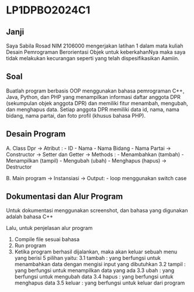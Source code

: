 # LP1DPBO2024C1

## Janji

Saya Sabila Rosad NIM 2106000 mengerjakan latihan 1
dalam mata kuliah Desain Pemrograman Berorientasi Objek
untuk keberkahanNya maka saya tidak melakukan
kecurangan seperti yang telah dispesifikasikan
Aamiin.

## Soal

Buatlah program berbasis OOP menggunakan bahasa pemrograman C++, Java, Python, dan PHP yang menampilkan informasi daftar anggota DPR (sekumpulan objek anggota DPR) dan memiliki fitur menambah, mengubah, dan menghapus data. Setiap anggota DPR memiliki data id, nama, nama bidang, nama partai, dan foto profil (khusus bahasa PHP).

## Desain Program

A. Class Dpr
-> Atribut : - ID - Nama - Nama Bidang - Nama Partai
-> Constructor
-> Setter dan Getter
-> Methods : - Menambahkan (tambah) - Menampilkan (tampil) - Mengubah (ubah) - Menghapus (hapus)
-> Destructor

B. Main program
-> Instansiasi
-> Output: - loop menggunakan switch case

## Dokumentasi dan Alur Program

Untuk dokumentasi menggunakan screenshot, dan bahasa yang digunakan adalah bahasa C++

Lalu, untuk penjelasan alur program

1. Compile file sesuai bahasa
2. Run program
3. Ketika program berhasil dijalankan, maka akan keluar sebuah menu yang berisi 5 pilihan yaitu:
   3.1 tambah : yang berfungsi untuk menambahkan data dengan mengisi input yang dibutuhkan
   3.2 tampil : yang berfungsi untuk menampilkan data yang ada
   3.3 ubah : yang berfungsi untuk mengubah data
   3.4 hapus : yang berfungsi untuk menghapus data
   3.5 keluar : yang berfungsi untuk keluar dari program
